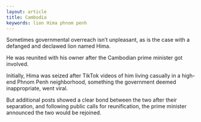 ```yaml
---
layout: article
title: Cambodia
keywords: lion Hima phnom penh
---
```


Sometimes governmental overreach isn’t unpleasant, as is the case with a defanged and declawed lion named Hima.

He was reunited with his owner after the Cambodian prime minister got involved.

Initially, Hima was seized after TikTok videos of him living casually in a high-end Phnom Penh neighborhood, something the government deemed inappropriate, went viral.

But additional posts showed a clear bond between the two after their separation, and following public calls for reunification, the prime minister announced the two would be rejoined.
